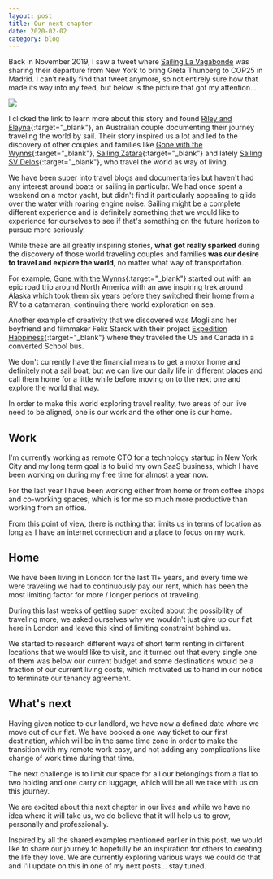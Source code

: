 ```yaml
---
layout: post
title: Our next chapter
date: 2020-02-02
category: blog
---
```


Back in November 2019, I saw a tweet where [Sailing La Vagabonde](https://sailing-lavagabonde.com) was sharing their departure from New York to bring Greta Thunberg to COP25 in Madrid. I can’t really find that tweet anymore, so not entirely sure how that made its way into my feed, but below is the picture that got my attention...

![](/assets/images/2020-02-02-our-next-chapter/sailing-la-vagabonde.jpg)

I clicked the link to learn more about this story and found [Riley and Elayna](https://sailing-lavagabonde.com){:target="_blank"}, an Australian couple documenting their journey traveling the world by sail. Their story inspired us a lot and led to the discovery of other couples and  families like [Gone with the Wynns](https://www.gonewiththewynns.com){:target="_blank"}, [Sailing Zatara](https://www.youtube.com/channel/UCNYlvlreZiRRHo_v5Nmrfow){:target="_blank"} and lately [Sailing SV Delos](https://www.youtube.com/channel/UCvLc83k5o11EIF1lEo0VmuQ){:target="_blank"}, who travel the world as way of living.

We have been super into travel blogs and documentaries but haven't had any interest around boats or sailing in particular. We had once spent a weekend on a motor yacht, but didn't find it particularly appealing to glide over the water with roaring engine noise. Sailing might be a complete different experience and is definitely something that we would like to experience for ourselves to see if that's something on the future horizon to pursue more seriously.

While these are all greatly inspiring stories, **what got really sparked** during the discovery of those world traveling couples and families **was our desire to travel and explore the world**, no matter what way of transportation.

For example, [Gone with the Wynns](https://www.gonewiththewynns.com){:target="_blank"} started out with an epic road trip around North America with an awe inspiring trek around Alaska which took them six years before they switched their home from a RV to a catamaran, continuing there world exploration on sea.

Another example of creativity that we discovered was Mogli and her boyfriend and filmmaker Felix Starck with their project [Expedition Happiness](https://www.mogliofficial.com/expedition%20happiness.html){:target="_blank"} where they traveled the US and Canada in a converted School bus.

We don't currently have the financial means to get a motor home and definitely not a sail boat, but we can live our daily life in different places and call them home for a little while before moving on to the next one and explore the world that way.

In order to make this world exploring travel reality, two areas of our live need to be aligned, one is our work and the other one is our home.

## Work
I'm currently working as remote CTO for a technology startup in New York City and my long term goal is to build my own SaaS business, which I have been working on during my free time for almost a year now.

For the last year I have been working either from home or from coffee shops and co-working spaces, which is for me so much more productive than working from an office.

From this point of view, there is nothing that limits us in terms of location as long as I have an internet connection and a place to focus on my work.

## Home
We have been living in London for the last 11+ years, and every time we were traveling we had to continuously pay our rent, which has been the most limiting factor for more / longer periods of traveling.

During this last weeks of getting super excited about the possibility of traveling more, we asked ourselves why we wouldn't just give up our flat here in London and leave this kind of limiting constraint behind us.

We started to research different ways of short term renting in different locations that we would like to visit, and it turned out that every single one of them was below our current budget and some destinations would be a fraction of our current living costs, which motivated us to hand in our notice to terminate our tenancy agreement.

## What's next
Having given notice to our landlord, we have now a defined date where we move out of our flat. We have booked a one way ticket to our first destination, which will be in the same time zone in order to make the transition with my remote work easy, and not adding any complications like change of work time during that time.

The next challenge is to limit our space for all our belongings from a flat to two holding and one carry on luggage, which will be all we take with us on this journey.

We are excited about this next chapter in our lives and while we have no idea where it will take us, we do believe that it will help us to grow, personally and professionally.

Inspired by all the shared examples mentioned earlier in this post, we would like to share our journey to hopefully be an inspiration for others to creating the life they love. We are currently exploring various ways we could do that and I'll  update on this in one of my next posts... stay tuned.